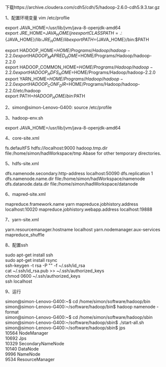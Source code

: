下载https://archive.cloudera.com/cdh5/cdh/5/hadoop-2.6.0-cdh5.9.3.tar.gz

1、配置环境变量 vim /etc/proflie

export JAVA_HOME=/usr/lib/jvm/java-8-openjdk-amd64  
export JRE_HOME=${JAVA_HOME}/jre  
export CLASSPATH=.:${JAVA_HOME}/lib:${JRE_HOME}/lib  
export PATH=${JAVA_HOME}/bin:$PATH

export HADOOP_HOME=$HOME/Programs/Hadoop/hadoop-2.2.0  
export HADOOP_MAPRED_HOME=$HOME/Programs/Hadoop/hadoop-2.2.0  
export HADOOP_COMMON_HOME=$HOME/Programs/Hadoop/hadoop-2.2.0  
export HADOOP_HDFS_HOME=$HOME/Programs/Hadoop/hadoop-2.2.0  
export YARN_HOME=$HOME/Programs/Hadoop/hadoop-2.2.0  
export HADOOP_CONF_DIR=$HOME/Programs/Hadoop/hadoop-2.2.0/etc/hadoop  
export PATH=${HADOOP_HOME}/bin:$PATH

2、simon@simon-Lenovo-G400: source /etc/profile

3、hadoop-env.sh

export JAVA_HOME=/usr/lib/jvm/java-8-openjdk-amd64

4、core-site.xml

<configuration>  
<property>  
<name>fs.defaultFS</name>  
<value>hdfs://localhost:9000</value>  
</property>  
<property>  
<name>hadoop.tmp.dir</name>  
<value>file:/home/simon/hadWorkspace/tmp</value>  
<description>Abase for other temporary directories.</description>  
</property>  
</configuration>

5、hdfs-site.xml

<configuration>  
<property>  
<name>dfs.namenode.secondary.http-address</name>  
<value>localhost:50090</value>  
</property>  
<property>  
<name>dfs.replication</name>  
<value>1</value>  
</property>  
<property>  
<name>dfs.namenode.name.dir</name>  
<value>file:/home/simon/hadWorkspace/namenode</value>  
</property>  
<property>  
<name>dfs.datanode.data.dir</name>  
<value>file:/home/simon/hadWorkspace/datanode</value>  
</property>  
</configuration>

6、mapred-site.xml

<configuration>  
<property>  
<name>mapreduce.framework.name</name>  
<value>yarn</value>  
</property>  
<property>  
<name>mapreduce.jobhistory.address</name>  
<value>localhost:10020</value>  
</property>  
<property>  
<name>mapreduce.jobhistory.webapp.address</name>  
<value>localhost:19888</value>  
</property>  
</configuration>

7、yarn-site.xml

<configuration>  
<property>  
<name>yarn.resourcemanager.hostname</name>  
<value>localhost</value>  
</property>  
<property>  
<name>yarn.nodemanager.aux-services</name>  
<value>mapreduce_shuffle</value>  
</property>  
</configuration>

8、配置ssh

sudo apt-get install ssh  
sudo apt-get install rsync  
ssh-keygen -t rsa -P "" -f ~/.ssh/id_rsa  
cat ~/.ssh/id_rsa.pub >> ~/.ssh/authorized_keys  
chmod 0600 ~/.ssh/authorized_keys  
ssh localhost

9、运行

simon@simon-Lenovo-G400:~$ cd /home/simon/software/hadoop/bin  
simon@simon-Lenovo-G400:~/software/hadoop/bin$ hadoop namenode -format  
simon@simon-Lenovo-G400:~$ cd /home/simon/software/hadoop/sbin  
simon@simon-Lenovo-G400:~/software/hadoop/sbin$ ./start-all.sh  
simon@simon-Lenovo-G400:~/software/hadoop/sbin$ jps  
10564 NodeManager  
10692 Jps  
10329 SecondaryNameNode  
10140 DataNode  
9996 NameNode  
9534 ResourceManager


